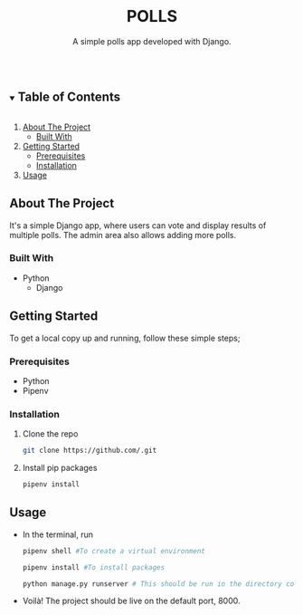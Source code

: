 <br />
<p align="center">  
  <h1 align="center">POLLS</h1>
  <p align="center">
    A simple polls app developed with Django. 
    <br />
    <br />
    <br />
  </p>
</p>

<!-- TABLE OF CONTENTS -->
<details open="open">
  <summary><h2 style="display: inline-block">Table of Contents</h2></summary>
  <ol>
    <li>
      <a href="#about-the-project">About The Project</a>
      <ul>
        <li><a href="#built-with">Built With</a></li>
      </ul>
    </li>
    <li>
      <a href="#getting-started">Getting Started</a>
      <ul>
        <li><a href="#prerequisites">Prerequisites</a></li>
        <li><a href="#installation">Installation</a></li>
      </ul>
    </li>
    <li><a href="#usage">Usage</a></li>

  </ol>
</details>

<!-- ABOUT THE PROJECT -->

## About The Project

It's a simple Django app, where users can vote and display results of multiple polls. The admin area also allows adding more polls.

### Built With

- Python
  - Django

<!-- GETTING STARTED -->

## Getting Started

To get a local copy up and running, follow these simple steps;

### Prerequisites

- Python
- Pipenv

### Installation

1. Clone the repo
   ```sh
   git clone https://github.com/.git
   ```
2. Install pip packages
   ```sh
   pipenv install
   ```

<!-- USAGE EXAMPLES -->

## Usage

- In the terminal, run

  ```sh
  pipenv shell #To create a virtual environment

  pipenv install #To install packages

  python manage.py runserver # This should be run in the directory containing 'manage.py' file i.e '/pollster/pollster'
  ```

- Voilà! The project should be live on the default port, 8000.
